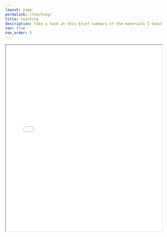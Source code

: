 ```yaml
---
layout: page
permalink: /teaching/
title: teaching
description: Take a look at this brief summary of the materials I teach at the University on Carbon Footprinting.
nav: true
nav_order: 5
---
```


<iframe src="/assets/pdf/cf.pdf#page=1&view=fit&presentationMode=1" width="100%" height="600px"></iframe>

<script>
var slideIndex = 1;
showSlides(slideIndex);

function plusSlides(n) {
  showSlides(slideIndex += n);
}

function currentSlide(n) {
  showSlides(slideIndex = n);
}

function showSlides(n) {
  var i;
  var slides = document.getElementsByClassName("mySlides");
  if (n > slides.length) {slideIndex = 1}
  if (n < 1) {slideIndex = slides.length}
  for (i = 0; i < slides.length; i++) {
      slides[i].style.display = "none";
  }
  slides[slideIndex-1].style.display = "block";
}

document.addEventListener("touchstart", handleTouchStart, false);        
document.addEventListener("touchmove", handleTouchMove, false);

var xDown = null;                                                        
var yDown = null;

function getTouches(evt) {
  return evt.touches ||             // browser API
         evt.originalEvent.touches; // jQuery
}                                                     

function handleTouchStart(evt) {
    const firstTouch = getTouches(evt)[0];                                      
    xDown = firstTouch.clientX;                                      
    yDown = firstTouch.clientY;                                      
};                                                

function handleTouchMove(evt) {
    if ( ! xDown || ! yDown ) {
        return;
    }

    var xUp = evt.touches[0].clientX;                                    
    var yUp = evt.touches[0].clientY;

    var xDiff = xDown - xUp;
    var yDiff = yDown - yUp;

    if ( Math.abs( xDiff ) > Math.abs( yDiff ) ) {/*most significant*/
        if ( xDiff > 0 ) {
            plusSlides(1);
        } else {
            plusSlides(-1);
        }                       
    } else {
        if ( yDiff > 0 ) {
            /* up swipe */
        } else {
            /* down swipe */
        }                                                                 
    }
    /* reset values */
    xDown = null;
    yDown = null;                                             
};
</script>
